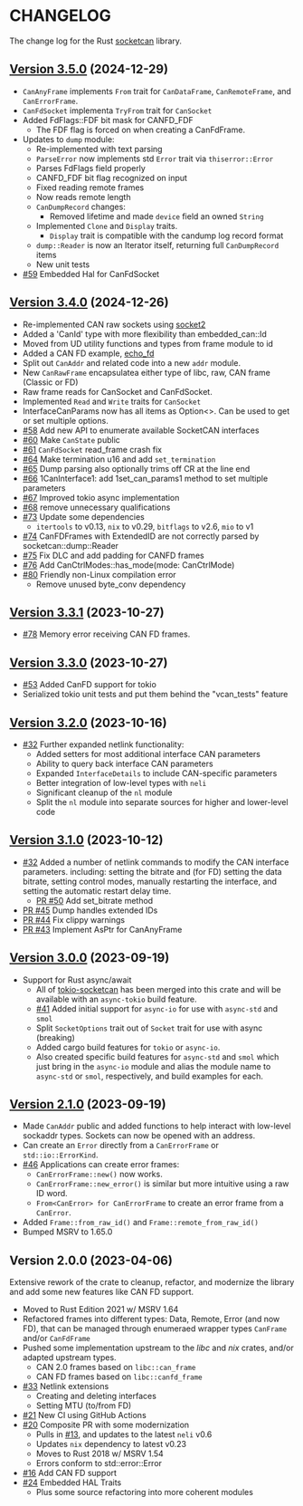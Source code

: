 # CHANGELOG

The change log for the Rust [socketcan](https://crates.io/crates/socketcan) library.


## [Version 3.5.0](https://github.com/socketcan-rs/socketcan-rs/compare/v3.4.0..v3.5.0)  (2024-12-29)

- `CanAnyFrame` implements `From` trait for `CanDataFrame`, `CanRemoteFrame`, and `CanErrorFrame`.
- `CanFdSocket` implementa `TryFrom` trait for `CanSocket`
- Added FdFlags::FDF bit mask for CANFD_FDF
    - The FDF flag is forced on when creating a CanFdFrame.
- Updates to `dump` module:
    - Re-implemented with text parsing
    - `ParseError` now implements std `Error` trait via `thiserror::Error` 
    - Parses FdFlags field properly 
    - CANFD_FDF bit flag recognized on input
    - Fixed reading remote frames
    - Now reads remote length
    - `CanDumpRecord` changes:
        - Removed lifetime and made `device` field an owned `String`
	- Implemented `Clone` and `Display` traits.
        - `Display` trait is compatible with the candump log record format
    - `dump::Reader` is now an Iterator itself, returning full `CanDumpRecord` items
    - New unit tests
- [#59](https://github.com/socketcan-rs/socketcan-rs/issues/59) Embedded Hal for CanFdSocket


## [Version 3.4.0](https://github.com/socketcan-rs/socketcan-rs/compare/v3.3.1..v3.4.0)  (2024-12-26)

- Re-implemented CAN raw sockets using [socket2](https://crates.io/crates/socket2)
- Added a 'CanId' type with more flexibility than embedded_can::Id
- Moved from UD utility functions and types from frame module to id
- Added a CAN FD example, [echo_fd](https://github.com/socketcan-rs/socketcan-rs/blob/master/examples/echo_fd.rs)
- Split out `CanAddr` and related code into a new `addr` module.
- New `CanRawFrame` encapsulatea either type of libc, raw, CAN frame (Classic or FD)
- Raw frame reads for CanSocket and CanFdSocket.
- Implemented `Read` and `Write` traits for `CanSocket`
- InterfaceCanParams now has all items as Option<>. Can be used to get or set multiple options.
- [#58](https://github.com/socketcan-rs/socketcan-rs/pull/58) Add new API to enumerate available SocketCAN interfaces
- [#60](https://github.com/socketcan-rs/socketcan-rs/pull/60) Make `CanState` public
- [#61](https://github.com/socketcan-rs/socketcan-rs/pull/61) `CanFdSocket` read_frame crash fix
- [#64](https://github.com/socketcan-rs/socketcan-rs/pull/64) Make termination u16 and add `set_termination`
- [#65](https://github.com/socketcan-rs/socketcan-rs/pull/65) Dump parsing also optionally trims off CR at the line end
- [#66](https://github.com/socketcan-rs/socketcan-rs/pull/66) 1CanInterface1: add 1set_can_params1 method to set multiple parameters
- [#67](https://github.com/socketcan-rs/socketcan-rs/pull/67) Improved tokio async implementation
- [#68](https://github.com/socketcan-rs/socketcan-rs/pull/68) remove unnecessary qualifications
- [#73](https://github.com/socketcan-rs/socketcan-rs/pull/73) Update some dependencies
    - `itertools` to v0.13, `nix` to v0.29, `bitflags` to v2.6, `mio` to v1
- [#74](https://github.com/socketcan-rs/socketcan-rs/issues/74) CanFDFrames with ExtendedID are not correctly parsed by socketcan::dump::Reader
- [#75](https://github.com/socketcan-rs/socketcan-rs/pull/75) Fix DLC and add padding for CANFD frames
- [#76](https://github.com/socketcan-rs/socketcan-rs/pull/76) Add CanCtrlModes::has_mode(mode: CanCtrlMode)
- [#80](https://github.com/socketcan-rs/socketcan-rs/pull/80) Friendly non-Linux compilation error
    - Remove unused byte_conv dependency


## [Version 3.3.1](https://github.com/socketcan-rs/socketcan-rs/compare/v3.3.0..v3.3.1)  (2023-10-27)

- [#78](https://github.com/socketcan-rs/socketcan-rs/issues/78) Memory error receiving CAN FD frames.


## [Version 3.3.0](https://github.com/socketcan-rs/socketcan-rs/compare/v3.2.0..v3.3.0)  (2023-10-27)

- [#53](https://github.com/socketcan-rs/socketcan-rs/pull/53) Added CanFD support for tokio
- Serialized tokio unit tests and put them behind the "vcan_tests" feature


## [Version 3.2.0](https://github.com/socketcan-rs/socketcan-rs/compare/v3.1.0..v3.2.0)  (2023-10-16)

- [#32](https://github.com/socketcan-rs/socketcan-rs/issues/32) Further expanded netlink functionality:
    - Added setters for most additional interface CAN parameters
    - Ability to query back interface CAN parameters
    - Expanded `InterfaceDetails` to include CAN-specific parameters
    - Better integration of low-level types with `neli`
    - Significant cleanup of the `nl` module
    - Split the `nl` module into separate sources for higher and lower-level code


## [Version 3.1.0](https://github.com/socketcan-rs/socketcan-rs/compare/v3.0.0..v3.1.0)  (2023-10-12)

- [#32](https://github.com/socketcan-rs/socketcan-rs/issues/32) Added a number of netlink commands to modify the CAN interface parameters. including: setting the bitrate and (for FD) setting the data bitrate, setting control modes, manually restarting the interface, and setting the automatic restart delay time.
    - [PR #50](https://github.com/socketcan-rs/socketcan-rs/pull/50) Add set_bitrate method
- [PR #45](https://github.com/socketcan-rs/socketcan-rs/pull/45) Dump handles extended IDs
- [PR #44](https://github.com/socketcan-rs/socketcan-rs/pull/44) Fix clippy warnings
- [PR #43](https://github.com/socketcan-rs/socketcan-rs/pull/43) Implement AsPtr for CanAnyFrame


## [Version 3.0.0](https://github.com/socketcan-rs/socketcan-rs/compare/v2.0.0..v3.0.0)  (2023-09-19)

- Support for Rust async/await
    - All of [tokio-socketcan](https://github.com/oefd/tokio-socketcan) has been merged into this crate and will be available with an `async-tokio` build feature.
    - [#41](https://github.com/socketcan-rs/socketcan-rs/pull/41) Added initial support for `async-io` for use with `async-std` and `smol`
    - Split `SocketOptions` trait out of `Socket` trait for use with async (breaking)
    - Added cargo build features for `tokio` or `async-io`.
    - Also created specific build features for `async-std` and `smol` which just bring in the `async-io` module and alias the module name to `async-std` or `smol`, respectively, and build examples for each.


## [Version 2.1.0](https://github.com/socketcan-rs/socketcan-rs/compare/v2.0.0..v2.1.0)  (2023-09-19)

- Made `CanAddr` public and added functions to help interact with low-level sockaddr types. Sockets can now be opened with an address.
- Can create an `Error` directly from a `CanErrorFrame` or `std::io::ErrorKind`.
- [#46](https://github.com/socketcan-rs/socketcan-rs/issues/46)  Applications can create error frames:
    - `CanErrorFrame::new()` now works.
    - `CanErrorFrame::new_error()` is similar but more intuitive using a raw ID word.
    - `From<CanError> for CanErrorFrame` to create an error frame from a `CanError`.
- Added `Frame::from_raw_id()` and `Frame::remote_from_raw_id()`
- Bumped MSRV to 1.65.0


## Version 2.0.0  (2023-04-06)

Extensive rework of the crate to cleanup, refactor, and modernize the library and add some new features like CAN FD support.

- Moved to Rust Edition 2021 w/ MSRV 1.64
- Refactored frames into different types: Data, Remote, Error (and now FD), that can be managed through enumeraed wrapper types `CanFrame` and/or `CanFdFrame`
- Pushed some implementation upstream to the _libc_ and _nix_ crates, and/or adapted upstream types.
     - CAN 2.0 frames based on `libc::can_frame`
     - CAN FD frames based on `libc::canfd_frame`
- [#33](https://github.com/socketcan-rs/socketcan-rs/pull/33) Netlink extensions
    - Creating and deleting interfaces
    - Setting MTU (to/from FD)
- [#21](https://github.com/socketcan-rs/socketcan-rs/pull/21) New CI using GitHub Actions
- [#20](https://github.com/socketcan-rs/socketcan-rs/pull/20) Composite PR with some modernization
    - Pulls in [#13](https://github.com/socketcan-rs/socketcan-rs/pull/13), and updates to the latest `neli` v0.6
    - Updates `nix` dependency to latest v0.23
    - Moves to Rust 2018 w/ MSRV 1.54
    - Errors conform to std::error::Error
- [#16](https://github.com/socketcan-rs/socketcan-rs/pull/16) Add CAN FD support
- [#24](https://github.com/socketcan-rs/socketcan-rs/pull/24) Embedded HAL Traits
    - Plus some source refactoring into more coherent modules

